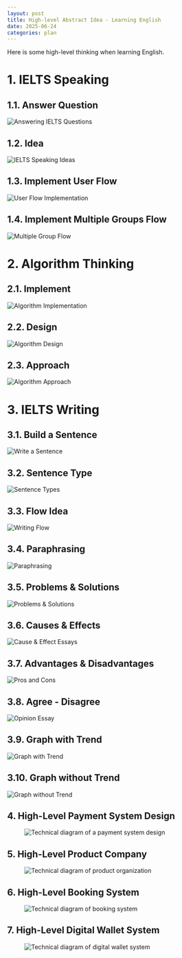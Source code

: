 ```yaml
---
layout: post
title: High-level Abstract Idea - Learning English
date: 2025-06-24
categories: plan
---
```


Here is some high-level thinking when learning English.

# 1. IELTS Speaking

## 1.1. Answer Question

![Answering IELTS Questions](/images/IELTS/ielts_speaking_answer_question.jpeg)

## 1.2. Idea

![IELTS Speaking Ideas](/images/IELTS/ielts_speaking_idea.jpeg)

## 1.3. Implement User Flow

![User Flow Implementation](/images/IELTS/ielts_speaking_user_flow.jpeg)

## 1.4. Implement Multiple Groups Flow

![Multiple Group Flow](/images/IELTS/ielts_speaking_multiple_group_flows.jpeg)

# 2. Algorithm Thinking

## 2.1. Implement

![Algorithm Implementation](/images/IELTS/dsa_implement.jpeg)

## 2.2. Design

![Algorithm Design](/images/IELTS/dsa_design.jpeg)

## 2.3. Approach

![Algorithm Approach](/images/IELTS/dsa_approach.jpeg)

# 3. IELTS Writing

## 3.1. Build a Sentence

![Write a Sentence](/images/IELTS/ielts_writing_write_a_sentence.png)

<!-- Description Basic structure and grammar of English sentences -->

## 3.2. Sentence Type

![Sentence Types](/images/IELTS/ielts_writing_sentence.jpeg)

## 3.3. Flow Idea

![Writing Flow](/images/IELTS/ielts_writing_idea.png)

## 3.4. Paraphrasing

![Paraphrasing](/images/IELTS/ielts_writing_paraphrase.png)

## 3.5. Problems & Solutions

![Problems & Solutions](/images/IELTS/ielts_writing_problems_solutions.png)

## 3.6. Causes & Effects

![Cause & Effect Essays](/images/IELTS/ielts_writing_cause_effect.png)

## 3.7. Advantages & Disadvantages

![Pros and Cons](/images/IELTS/ielts_writing_advantages_disadvantages.png)

## 3.8. Agree - Disagree

![Opinion Essay](/images/IELTS/ielts_writing_agree_disagree.png)

## 3.9. Graph with Trend

![Graph with Trend](/images/IELTS/graph_with_trend.png)

## 3.10. Graph without Trend

![Graph without Trend](/images/IELTS/graph_without_trend.png)

<section id="private-section">
  <h1>4. High-Level Payment System Design</h1>
  <figure>
    <img src="/images/IELTS/tech_payment_system_design.png" alt="Technical diagram of a payment system design">
  </figure>
  <h1>5. High-Level Product Company</h1>
  <figure>
    <img src="/images/IELTS/tech_product_organization.png" alt="Technical diagram of product organization">
  </figure>
  <h1>6. High-Level Booking System</h1>
  <figure>
    <img src="/images/IELTS/tech_booking_system_design.jpeg" alt="Technical diagram of booking system">
  </figure>
  <h1>7. High-Level Digital Wallet System</h1>
  <figure>
    <img src="/images/IELTS/tech_payment_zalopay.png" alt="Technical diagram of digital wallet system">
  </figure>
</section>

<script>
  document.addEventListener("DOMContentLoaded", () => {
    const isPrivate = localStorage.getItem("private") === "true";
    const privateSection = document.getElementById("private-section");
    if (!isPrivate && privateSection) {
      privateSection.style.display = "none";
    }
  });
</script>
